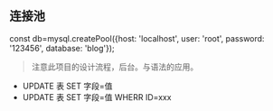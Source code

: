 ## 连接池
const db=mysql.createPool({host: 'localhost', user: 'root', password: '123456', database: 'blog'});

> 注意此项目的设计流程，后台。与语法的应用。

- UPDATE 表 SET 字段=值
- UPDATE 表 SET 字段=值 WHERR ID=xxx